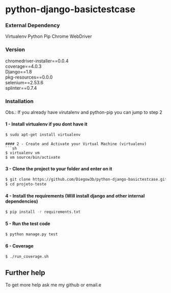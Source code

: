 # python-django-basictestcase

### External Dependency
Virtualenv
Python Pip
Chrome WebDriver

### Version
chromedriver-installer==0.0.4                                                                                         
coverage==4.0.3                                                                                                       
Django==1.8                                                                                                           
pkg-resources==0.0.0                                                                                                  
selenium==2.53.6                                                                                                      
splinter==0.7.4   

### Installation
Obs.: If you already have virutalenv and python-pip you can jump to step 2
#### 1 - Install virtualenv if you dont have it
```sh
$ sudo apt-get install virtualenv
```
```
#### 2 - Create and Activate your Virtual Machine (virtualenv)
```sh
$ virtualenv vm
$ vm source/bin/activate
```
#### 3 - Clone the project to your folder and enter on it
```sh
$ git clone https://github.com/Diegow3b/python-django-basictestcase.git
$ cd projeto-teste
```
#### 4 - Install the requirements (Will install django and other internal dependencies)
```sh
$ pip install -r requirements.txt
```
#### 5 - Run the test code
```sh
$ python manage.py test
```
#### 6 - Coverage
```sh
$ ./run_coverage.sh
```

## Further help

To get more help ask me my github or email.e
